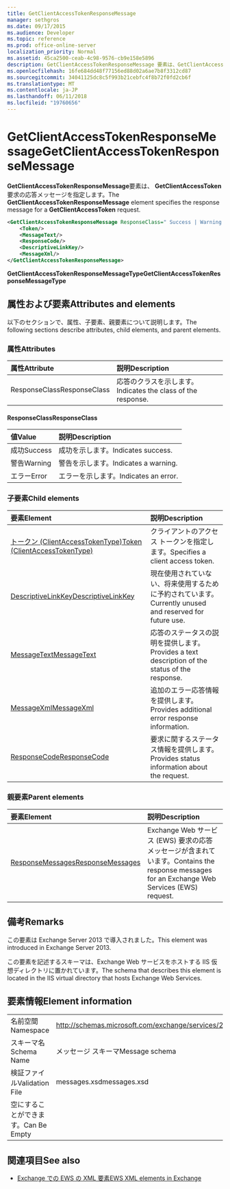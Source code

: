 ```yaml
---
title: GetClientAccessTokenResponseMessage
manager: sethgros
ms.date: 09/17/2015
ms.audience: Developer
ms.topic: reference
ms.prod: office-online-server
localization_priority: Normal
ms.assetid: 45ca2500-ceab-4c98-9576-cb9e158e5896
description: GetClientAccessTokenResponseMessage 要素は、GetClientAccessToken 要求の応答メッセージを指定します。
ms.openlocfilehash: 16fe684dd48f77156ed88d02a6ae7b8f3312cd87
ms.sourcegitcommit: 34041125dc8c5f993b21cebfc4f8b72f0fd2cb6f
ms.translationtype: MT
ms.contentlocale: ja-JP
ms.lasthandoff: 06/11/2018
ms.locfileid: "19760656"
---
```

# <a name="getclientaccesstokenresponsemessage"></a><span data-ttu-id="bbefe-103">GetClientAccessTokenResponseMessage</span><span class="sxs-lookup"><span data-stu-id="bbefe-103">GetClientAccessTokenResponseMessage</span></span>

<span data-ttu-id="bbefe-104">**GetClientAccessTokenResponseMessage**要素は、 **GetClientAccessToken**要求の応答メッセージを指定します。</span><span class="sxs-lookup"><span data-stu-id="bbefe-104">The **GetClientAccessTokenResponseMessage** element specifies the response message for a **GetClientAccessToken** request.</span></span> 
  
```XML
<GetClientAccessTokenResponseMessage ResponseClass=" Success | Warning | Error ">
    <Token/>
    <MessageText/>
    <ResponseCode/>
    <DescriptiveLinkKey/>
    <MessageXml/>
</GetClientAccessTokenResponseMessage>
```

 <span data-ttu-id="bbefe-105">**GetClientAccessTokenResponseMessageType**</span><span class="sxs-lookup"><span data-stu-id="bbefe-105">**GetClientAccessTokenResponseMessageType**</span></span>
## <a name="attributes-and-elements"></a><span data-ttu-id="bbefe-106">属性および要素</span><span class="sxs-lookup"><span data-stu-id="bbefe-106">Attributes and elements</span></span>

<span data-ttu-id="bbefe-107">以下のセクションで、属性、子要素、親要素について説明します。</span><span class="sxs-lookup"><span data-stu-id="bbefe-107">The following sections describe attributes, child elements, and parent elements.</span></span>
  
### <a name="attributes"></a><span data-ttu-id="bbefe-108">属性</span><span class="sxs-lookup"><span data-stu-id="bbefe-108">Attributes</span></span>

|<span data-ttu-id="bbefe-109">**属性**</span><span class="sxs-lookup"><span data-stu-id="bbefe-109">**Attribute**</span></span>|<span data-ttu-id="bbefe-110">**説明**</span><span class="sxs-lookup"><span data-stu-id="bbefe-110">**Description**</span></span>|
|:-----|:-----|
|<span data-ttu-id="bbefe-111">ResponseClass</span><span class="sxs-lookup"><span data-stu-id="bbefe-111">ResponseClass</span></span>  <br/> |<span data-ttu-id="bbefe-112">応答のクラスを示します。</span><span class="sxs-lookup"><span data-stu-id="bbefe-112">Indicates the class of the response.</span></span>  <br/> |
   
#### <a name="responseclass"></a><span data-ttu-id="bbefe-113">ResponseClass</span><span class="sxs-lookup"><span data-stu-id="bbefe-113">ResponseClass</span></span>

|<span data-ttu-id="bbefe-114">**値**</span><span class="sxs-lookup"><span data-stu-id="bbefe-114">**Value**</span></span>|<span data-ttu-id="bbefe-115">**説明**</span><span class="sxs-lookup"><span data-stu-id="bbefe-115">**Description**</span></span>|
|:-----|:-----|
|<span data-ttu-id="bbefe-116">成功</span><span class="sxs-lookup"><span data-stu-id="bbefe-116">Success</span></span>  <br/> |<span data-ttu-id="bbefe-117">成功を示します。</span><span class="sxs-lookup"><span data-stu-id="bbefe-117">Indicates success.</span></span>  <br/> |
|<span data-ttu-id="bbefe-118">警告</span><span class="sxs-lookup"><span data-stu-id="bbefe-118">Warning</span></span>  <br/> |<span data-ttu-id="bbefe-119">警告を示します。</span><span class="sxs-lookup"><span data-stu-id="bbefe-119">Indicates a warning.</span></span>  <br/> |
|<span data-ttu-id="bbefe-120">エラー</span><span class="sxs-lookup"><span data-stu-id="bbefe-120">Error</span></span>  <br/> |<span data-ttu-id="bbefe-121">エラーを示します。</span><span class="sxs-lookup"><span data-stu-id="bbefe-121">Indicates an error.</span></span>  <br/> |
   
### <a name="child-elements"></a><span data-ttu-id="bbefe-122">子要素</span><span class="sxs-lookup"><span data-stu-id="bbefe-122">Child elements</span></span>

|<span data-ttu-id="bbefe-123">**要素**</span><span class="sxs-lookup"><span data-stu-id="bbefe-123">**Element**</span></span>|<span data-ttu-id="bbefe-124">**説明**</span><span class="sxs-lookup"><span data-stu-id="bbefe-124">**Description**</span></span>|
|:-----|:-----|
|[<span data-ttu-id="bbefe-125">トークン (ClientAccessTokenType)</span><span class="sxs-lookup"><span data-stu-id="bbefe-125">Token (ClientAccessTokenType)</span></span>](token-clientaccesstokentype.md) <br/> |<span data-ttu-id="bbefe-126">クライアントのアクセス トークンを指定します。</span><span class="sxs-lookup"><span data-stu-id="bbefe-126">Specifies a client access token.</span></span>  <br/> |
|[<span data-ttu-id="bbefe-127">DescriptiveLinkKey</span><span class="sxs-lookup"><span data-stu-id="bbefe-127">DescriptiveLinkKey</span></span>](descriptivelinkkey.md) <br/> |<span data-ttu-id="bbefe-128">現在使用されていない、将来使用するために予約されています。</span><span class="sxs-lookup"><span data-stu-id="bbefe-128">Currently unused and reserved for future use.</span></span>  <br/> |
|[<span data-ttu-id="bbefe-129">MessageText</span><span class="sxs-lookup"><span data-stu-id="bbefe-129">MessageText</span></span>](messagetext.md) <br/> |<span data-ttu-id="bbefe-130">応答のステータスの説明を提供します。</span><span class="sxs-lookup"><span data-stu-id="bbefe-130">Provides a text description of the status of the response.</span></span>  <br/> |
|[<span data-ttu-id="bbefe-131">MessageXml</span><span class="sxs-lookup"><span data-stu-id="bbefe-131">MessageXml</span></span>](messagexml.md) <br/> |<span data-ttu-id="bbefe-132">追加のエラー応答情報を提供します。</span><span class="sxs-lookup"><span data-stu-id="bbefe-132">Provides additional error response information.</span></span>  <br/> |
|[<span data-ttu-id="bbefe-133">ResponseCode</span><span class="sxs-lookup"><span data-stu-id="bbefe-133">ResponseCode</span></span>](responsecode.md) <br/> |<span data-ttu-id="bbefe-134">要求に関するステータス情報を提供します。</span><span class="sxs-lookup"><span data-stu-id="bbefe-134">Provides status information about the request.</span></span>  <br/> |
   
### <a name="parent-elements"></a><span data-ttu-id="bbefe-135">親要素</span><span class="sxs-lookup"><span data-stu-id="bbefe-135">Parent elements</span></span>

|<span data-ttu-id="bbefe-136">**要素**</span><span class="sxs-lookup"><span data-stu-id="bbefe-136">**Element**</span></span>|<span data-ttu-id="bbefe-137">**説明**</span><span class="sxs-lookup"><span data-stu-id="bbefe-137">**Description**</span></span>|
|:-----|:-----|
|[<span data-ttu-id="bbefe-138">ResponseMessages</span><span class="sxs-lookup"><span data-stu-id="bbefe-138">ResponseMessages</span></span>](responsemessages.md) <br/> |<span data-ttu-id="bbefe-139">Exchange Web サービス (EWS) 要求の応答メッセージが含まれています。</span><span class="sxs-lookup"><span data-stu-id="bbefe-139">Contains the response messages for an Exchange Web Services (EWS) request.</span></span>  <br/> |
   
## <a name="remarks"></a><span data-ttu-id="bbefe-140">備考</span><span class="sxs-lookup"><span data-stu-id="bbefe-140">Remarks</span></span>

<span data-ttu-id="bbefe-141">この要素は Exchange Server 2013 で導入されました。</span><span class="sxs-lookup"><span data-stu-id="bbefe-141">This element was introduced in Exchange Server 2013.</span></span>
  
<span data-ttu-id="bbefe-142">この要素を記述するスキーマは、Exchange Web サービスをホストする IIS 仮想ディレクトリに置かれています。</span><span class="sxs-lookup"><span data-stu-id="bbefe-142">The schema that describes this element is located in the IIS virtual directory that hosts Exchange Web Services.</span></span>
  
## <a name="element-information"></a><span data-ttu-id="bbefe-143">要素情報</span><span class="sxs-lookup"><span data-stu-id="bbefe-143">Element information</span></span>

|||
|:-----|:-----|
|<span data-ttu-id="bbefe-144">名前空間</span><span class="sxs-lookup"><span data-stu-id="bbefe-144">Namespace</span></span>  <br/> |http://schemas.microsoft.com/exchange/services/2006/messages  <br/> |
|<span data-ttu-id="bbefe-145">スキーマ名</span><span class="sxs-lookup"><span data-stu-id="bbefe-145">Schema Name</span></span>  <br/> |<span data-ttu-id="bbefe-146">メッセージ スキーマ</span><span class="sxs-lookup"><span data-stu-id="bbefe-146">Message schema</span></span>  <br/> |
|<span data-ttu-id="bbefe-147">検証ファイル</span><span class="sxs-lookup"><span data-stu-id="bbefe-147">Validation File</span></span>  <br/> |<span data-ttu-id="bbefe-148">messages.xsd</span><span class="sxs-lookup"><span data-stu-id="bbefe-148">messages.xsd</span></span>  <br/> |
|<span data-ttu-id="bbefe-149">空にすることができます。</span><span class="sxs-lookup"><span data-stu-id="bbefe-149">Can Be Empty</span></span>  <br/> ||
   
## <a name="see-also"></a><span data-ttu-id="bbefe-150">関連項目</span><span class="sxs-lookup"><span data-stu-id="bbefe-150">See also</span></span>



- [<span data-ttu-id="bbefe-151">Exchange での EWS の XML 要素</span><span class="sxs-lookup"><span data-stu-id="bbefe-151">EWS XML elements in Exchange</span></span>](ews-xml-elements-in-exchange.md)

